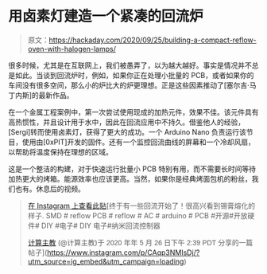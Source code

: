 # 用卤素灯建造一个紧凑的回流炉

> 原文：<https://hackaday.com/2020/09/25/building-a-compact-reflow-oven-with-halogen-lamps/>

很多时候，尤其是在互联网上，我们被愚弄了，以为越大越好。事实是情况并不总是如此。当谈到回流炉时，例如，如果你正在处理小批量的 PCB，或者如果你的车间没有很多空间，那么小的炉比大的炉更理想。正是这些因素推动了[塞尔吉·马丁内斯]的最新作品。

在一个金属工程案例中，第一次尝试使用现成的加热元件，效果不佳。该元件具有高热惯性，并且设计用于水中，因此在回流应用中不持久。借鉴他人的经验，[Sergi]转而使用卤素灯，获得了更大的成功。一个 Arduino Nano 负责运行该节目，使用由[0xPIT]开发的固件。还有一个监控回流曲线的屏幕和一个冷却风扇，以帮助将温度保持在理想的区域。

这是一个整洁的构建，对于快速运行批量小 PCB 特别有用，而不需要长时间等待加热更大的烤箱。能源效率也应该更高。当然，如果你是经典烤面包机的粉丝，我们也有。休息后的视频。

> [](https://www.instagram.com/p/CAqp3NMIsDj/?utm_source=ig_embed&utm_campaign=loading)[](https://www.instagram.com/p/CAqp3NMIsDj/?utm_source=ig_embed&utm_campaign=loading)[](https://www.instagram.com/p/CAqp3NMIsDj/?utm_source=ig_embed&utm_campaign=loading)[](https://www.instagram.com/p/CAqp3NMIsDj/?utm_source=ig_embed&utm_campaign=loading)[](https://www.instagram.com/p/CAqp3NMIsDj/?utm_source=ig_embed&utm_campaign=loading)[在 Instagram 上查看此贴](https://www.instagram.com/p/CAqp3NMIsDj/?utm_source=ig_embed&utm_campaign=loading)[](https://www.instagram.com/p/CAqp3NMIsDj/?utm_source=ig_embed&utm_campaign=loading)[](https://www.instagram.com/p/CAqp3NMIsDj/?utm_source=ig_embed&utm_campaign=loading)[](https://www.instagram.com/p/CAqp3NMIsDj/?utm_source=ig_embed&utm_campaign=loading)[](https://www.instagram.com/p/CAqp3NMIsDj/?utm_source=ig_embed&utm_campaign=loading)[](https://www.instagram.com/p/CAqp3NMIsDj/?utm_source=ig_embed&utm_campaign=loading)[](https://www.instagram.com/p/CAqp3NMIsDj/?utm_source=ig_embed&utm_campaign=loading)[](https://www.instagram.com/p/CAqp3NMIsDj/?utm_source=ig_embed&utm_campaign=loading)[终于有一些回流开始了！很高兴看到锡膏熔化的样子. SMD # reflow PCB # reflow # AC # arduino # PCB #开源#开放硬件# DIY #电子# DIY 电子#纳米回流控制器
> 
> [计算主教](https://www.instagram.com/computingthebishop/?utm_source=ig_embed&utm_campaign=loading) (@计算主教)于 <time style=" font-family:Arial,sans-serif; font-size:14px; line-height:17px;" datetime="2020-05-26T21:39:42+00:00">2020 年年 5 月 26 日下午 2:39 PDT</time> 分享的一篇帖子](https://www.instagram.com/p/CAqp3NMIsDj/?utm_source=ig_embed&utm_campaign=loading)